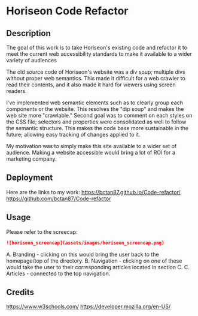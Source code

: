 # Horiseon Code Refactor

## Description 

The goal of this work is to take Horiseon's existing code and refactor it to meet the current web accessibility standards to make it available to a wider variety of audiences 

The old source code of Horiseon's website was a div soup; multiple divs without proper web semantics. This made it difficult for a web crawler to read their contents, and it also made it hard for viewers using screen readers. 

I've implemented web semantic elements such as <segment> to clearly group each components or the website. This resolves the "dip soup" and makes the web site more "crawlable." Second goal was to comment on each styles on the CSS file; selectors and properties were consolidated as well to follow the semantic structure. This makes the code base more sustainable in the future; allowing easy tracking of changes applied to it.

My motivation was to simply make this site available to a wider set of audience. Making a website accessible would bring a lot of ROI for a marketing company. 

## Deployment
Here are the links to my work: 
https://bctan87.github.io/Code-refactor/
https://github.com/bctan87/Code-refactor

## Usage 
Please refer to the screecap: 
```md
![horiseon_screencap](assets/images/horiseon_screencap.png)
```
A. Branding - clicking on this would bring the user back to the homepage/top of the directory.
B. Navigation - clicking on one of these would take the user to their corresponding articles located in section C.
C. Articles - connected to the top navigation.

## Credits
https://www.w3schools.com/
https://developer.mozilla.org/en-US/


